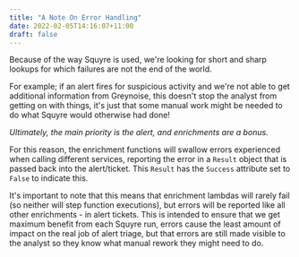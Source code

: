 ```yaml
---
title: "A Note On Error Handling"
date: 2022-02-05T14:16:07+11:00
draft: false
---
```


Because of the way Squyre is used, we're looking for short and sharp lookups for which failures are not the end of the world. 

For example; if an alert fires for suspicious activity and we're not able to get additional information from Greynoise, this doesn't stop the analyst from getting on with things, it's just that some manual work might be needed to do what Squyre would otherwise had done!

*Ultimately, the main priority is the alert, and enrichments are a bonus.*

For this reason, the enrichment functions will swallow errors experienced when calling different services, reporting the error in a `Result` object that is passed back into the alert/ticket. This `Result` has the `Success` attribute set to `False` to indicate this.

It's important to note that this means that enrichment lambdas will rarely fail (so neither will step function executions), but errors will be reported like all other enrichments - in alert tickets. This is intended to ensure that we get maximum benefit from each Squyre run, errors cause the least amount of impact on the real job of alert triage, but that errors are still made visible to the analyst so they know what manual rework they might need to do.
